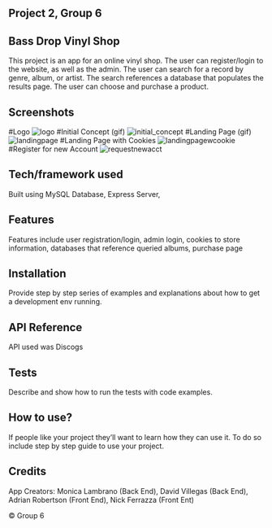 ## Project 2, Group 6

## Bass Drop Vinyl Shop
This project is an app for an online vinyl shop. The user can register/login to the website, as well as the admin.
The user can search for a record by genre, album, or artist.
The search references a database that populates the results page.
The user can choose and purchase a product.

## Screenshots
#Logo
![logo](https://user-images.githubusercontent.com/35200543/45249493-3a4f3f00-b2ef-11e8-90ee-3cdd068e9d05.png)
#Initial Concept (gif)
![initial_concept](https://user-images.githubusercontent.com/35200543/45249496-489d5b00-b2ef-11e8-895c-84ac34ef3885.gif)
#Landing Page (gif)
![landingpage](https://user-images.githubusercontent.com/35200543/45249498-4d620f00-b2ef-11e8-9e63-7b7a18735e58.gif)
#Landing Page with Cookies
![landingpagewcookie](https://user-images.githubusercontent.com/35200543/45249505-581ca400-b2ef-11e8-9bd9-0f7971479540.gif)
#Register for new Account
![requestnewacct](https://user-images.githubusercontent.com/35200543/45249507-64086600-b2ef-11e8-8394-e2f8b2c501a9.gif)


## Tech/framework used

Built using MySQL Database, Express Server, 

## Features
Features include user registration/login, admin login, cookies to store information, databases that reference queried albums, purchase page


## Installation
Provide step by step series of examples and explanations about how to get a development env running.

## API Reference
API used was Discogs

## Tests
Describe and show how to run the tests with code examples.

## How to use?
If people like your project they’ll want to learn how they can use it. To do so include step by step guide to use your project.



## Credits
App Creators:
Monica Lambrano (Back End),
David Villegas (Back End),
Adrian Robertson (Front End),
Nick Ferrazza (Front Ent)

© Group 6
